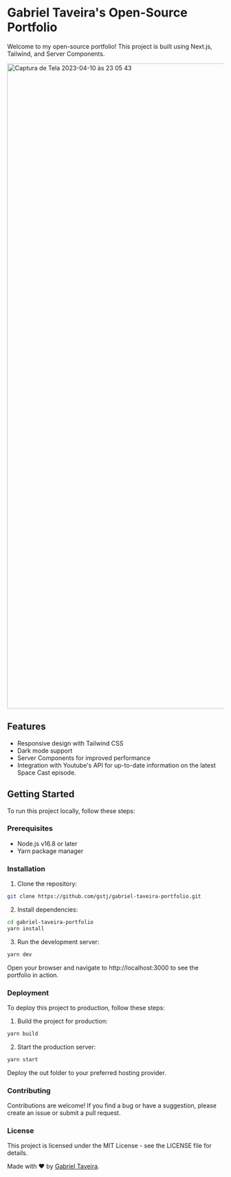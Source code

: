 # Gabriel Taveira's Open-Source Portfolio

Welcome to my open-source portfolio! This project is built using Next.js, Tailwind, and Server Components.

<img width="1498" alt="Captura de Tela 2023-04-10 às 23 05 43" src="https://user-images.githubusercontent.com/50031755/231036733-732fb8f5-685c-452c-bc63-98319eb1ab45.png">

## Features

- Responsive design with Tailwind CSS
- Dark mode support
- Server Components for improved performance
- Integration with Youtube's API for up-to-date information on the latest Space Cast episode.

## Getting Started

To run this project locally, follow these steps:

### Prerequisites

- Node.js v16.8 or later
- Yarn package manager

### Installation

1. Clone the repository:

```sh
git clone https://github.com/gstj/gabriel-taveira-portfolio.git
```

2. Install dependencies:

```sh
cd gabriel-taveira-portfolio
yarn install
```

3. Run the development server:

```sh
yarn dev
```

Open your browser and navigate to http://localhost:3000 to see the portfolio in action.

### Deployment

To deploy this project to production, follow these steps:

1. Build the project for production:

```sh
yarn build
```

2. Start the production server:

```sh
yarn start
```

Deploy the out folder to your preferred hosting provider.

### Contributing

Contributions are welcome! If you find a bug or have a suggestion, please create an issue or submit a pull request.

### License

This project is licensed under the MIT License - see the LICENSE file for details.

Made with ❤️ by [Gabriel Taveira](www.gabrieltaveira.dev).
